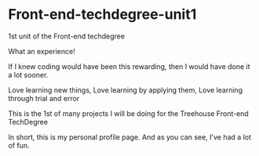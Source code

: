 # Front-end-techdegree-unit1
1st unit of the Front-end techdegree

What an experience!

If I knew coding would have been this rewarding,
then I would have done it a lot sooner.

Love learning new things, 
Love learning by applying them, 
Love learning through trial and error

This is the 1st of many projects I will be doing for the
Treehouse Front-end TechDegree

In short, this is my personal profile page.
And as you can see, I've had a lot of fun.
